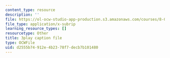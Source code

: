 ```yaml
---
content_type: resource
description: ''
file: https://ol-ocw-studio-app-production.s3.amazonaws.com/courses/8-01sc-classical-mechanics-fall-2016/d2555b74912e4b2378f7decb7b101480_0jWwl0bt6aU.srt
file_type: application/x-subrip
learning_resource_types: []
resourcetype: Other
title: 3play caption file
type: OCWFile
uid: d2555b74-912e-4b23-78f7-decb7b101480
---
```


